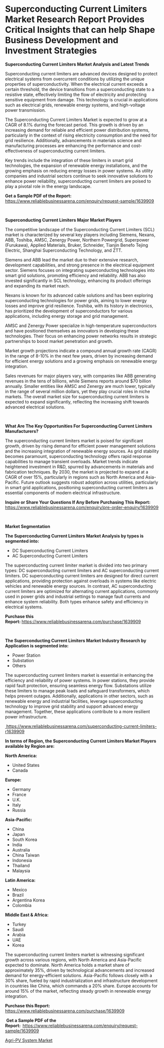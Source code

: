 <p><h1>Superconducting Current Limiters Market Research Report Provides Critical Insights that can help Shape Business Development and Investment Strategies</h1></p><p><strong>Superconducting Current Limiters Market Analysis and Latest Trends</strong></p>
<p><p>Superconducting current limiters are advanced devices designed to protect electrical systems from overcurrent conditions by utilizing the unique properties of superconductivity. When the electrical current exceeds a certain threshold, the device transitions from a superconducting state to a resistive state, effectively limiting the flow of electricity and protecting sensitive equipment from damage. This technology is crucial in applications such as electrical grids, renewable energy systems, and high-voltage power transmission.</p><p>The Superconducting Current Limiters Market is expected to grow at a CAGR of 8.1% during the forecast period. This growth is driven by an increasing demand for reliable and efficient power distribution systems, particularly in the context of rising electricity consumption and the need for grid resilience. Additionally, advancements in materials science and manufacturing processes are enhancing the performance and cost-effectiveness of superconducting current limiters. </p><p>Key trends include the integration of these limiters in smart grid technologies, the expansion of renewable energy installations, and the growing emphasis on reducing energy losses in power systems. As utility companies and industrial sectors continue to seek innovative solutions to enhance power reliability, superconducting current limiters are poised to play a pivotal role in the energy landscape.</p></p>
<p><strong>Get a Sample PDF of the Report:&nbsp;</strong> <a href="https://www.reliablebusinessarena.com/enquiry/request-sample/1639909?utm_campaign=2930&utm_medium=2&utm_source=Github&utm_content=ia&utm_term=07042025&utm_id=superconducting-current-limiters">https://www.reliablebusinessarena.com/enquiry/request-sample/1639909</a></p>
<p>&nbsp;</p>
<p><strong>Superconducting Current Limiters Major Market Players</strong></p>
<p><p>The competitive landscape of the Superconducting Current Limiters (SCL) market is characterized by several key players including Siemens, Nexans, ABB, Toshiba, AMSC, Zenergy Power, Northern Powergrid, Superpower (Furukawa), Applied Materials, Bruker, Schneider, Tianjin Benefo Tejing Electric, Shanghai Superconducting Technology, and ZTT. </p><p>Siemens and ABB lead the market due to their extensive research, development capabilities, and strong presence in the electrical equipment sector. Siemens focuses on integrating superconducting technologies into smart grid solutions, promoting efficiency and reliability. ABB has also invested significantly in SCL technology, enhancing its product offerings and expanding its market reach.</p><p>Nexans is known for its advanced cable solutions and has been exploring superconducting technologies for power grids, aiming to lower energy losses and improve grid resilience. Toshiba, with its history in electronics, has prioritized the development of superconductors for various applications, including energy storage and grid management.</p><p>AMSC and Zenergy Power specialize in high-temperature superconductors and have positioned themselves as innovators in developing these technologies. Their focus on enhancing power networks results in strategic partnerships to boost market penetration and growth.</p><p>Market growth projections indicate a compound annual growth rate (CAGR) in the range of 8-10% in the next few years, driven by increasing demand for efficient energy solutions and a growing emphasis on renewable energy integration.</p><p>Sales revenues for major players vary, with companies like ABB generating revenues in the tens of billions, while Siemens reports around $70 billion annually. Smaller entities like AMSC and Zenergy are much lower, typically in the range of several million dollars, yet they play crucial roles in niche markets. The overall market size for superconducting current limiters is expected to expand significantly, reflecting the increasing shift towards advanced electrical solutions.</p></p>
<p>&nbsp;</p>
<p><strong>What Are The Key Opportunities For Superconducting Current Limiters Manufacturers?</strong></p>
<p><p>The superconducting current limiters market is poised for significant growth, driven by rising demand for efficient power management solutions and the increasing integration of renewable energy sources. As grid stability becomes paramount, superconducting technology offers rapid response capabilities to manage transient overloads. Market trends indicate heightened investment in R&D, spurred by advancements in materials and fabrication techniques. By 2030, the market is projected to expand at a CAGR of over 15%, particularly in regions such as North America and Asia-Pacific. Future outlook suggests robust adoption across utilities, particularly in smart grid applications, positioning superconducting current limiters as essential components of modern electrical infrastructure.</p></p>
<p><strong>Inquire or Share Your Questions If Any Before Purchasing This Report:</strong> <a href="https://www.reliablebusinessarena.com/enquiry/pre-order-enquiry/1639909?utm_campaign=2930&utm_medium=2&utm_source=Github&utm_content=ia&utm_term=07042025&utm_id=superconducting-current-limiters">https://www.reliablebusinessarena.com/enquiry/pre-order-enquiry/1639909</a></p>
<p>&nbsp;</p>
<p><strong>Market Segmentation</strong></p>
<p><strong>The Superconducting Current Limiters Market Analysis by types is segmented into:</strong></p>
<p><ul><li>DC Superconducting Current Limiters</li><li>AC Superconducting Current Limiters</li></ul></p>
<p><p>The superconducting current limiter market is divided into two primary types: DC superconducting current limiters and AC superconducting current limiters. DC superconducting current limiters are designed for direct current applications, providing protection against overloads in systems like electric vehicles and renewable energy sources. In contrast, AC superconducting current limiters are optimized for alternating current applications, commonly used in power grids and industrial settings to manage fault currents and enhance system reliability. Both types enhance safety and efficiency in electrical systems.</p></p>
<p><strong>Purchase this Report:&nbsp;</strong><a href="https://www.reliablebusinessarena.com/purchase/1639909?utm_campaign=2930&utm_medium=2&utm_source=Github&utm_content=ia&utm_term=07042025&utm_id=superconducting-current-limiters">https://www.reliablebusinessarena.com/purchase/1639909</a></p>
<p>&nbsp;</p>
<p><strong>The Superconducting Current Limiters Market Industry Research by Application is segmented into:</strong></p>
<p><ul><li>Power Station</li><li>Substation</li><li>Others</li></ul></p>
<p><p>The superconducting current limiters market is essential in enhancing the efficiency and reliability of power systems. In power stations, they provide rapid fault protection, ensuring seamless energy flow. Substations utilize these limiters to manage peak loads and safeguard transformers, which helps prevent outages. Additionally, applications in other sectors, such as renewable energy and industrial facilities, leverage superconducting technology to improve grid stability and support advanced energy management. Together, these applications contribute to a more resilient power infrastructure.</p></p>
<p><a href="https://www.reliablebusinessarena.com/superconducting-current-limiters-r1639909?utm_campaign=2930&utm_medium=2&utm_source=Github&utm_content=ia&utm_term=07042025&utm_id=superconducting-current-limiters">&nbsp;https://www.reliablebusinessarena.com/superconducting-current-limiters-r1639909</a></p>
<p><strong>In terms of Region, the Superconducting Current Limiters Market Players available by Region are:</strong></p>
<p>
    <p> <strong> North America: </strong>
        <ul>
            <li>United States</li>
            <li>Canada</li>
        </ul>
        </p> 
    <p> <strong> Europe: </strong>
        <ul>
            <li>Germany</li>
            <li>France</li>
            <li>U.K.</li>
            <li>Italy</li>
            <li>Russia</li>
        </ul>
        </p> 
    <p> <strong> Asia-Pacific: </strong>
        <ul>
            <li>China</li>
            <li>Japan</li>
            <li>South Korea</li>
            <li>India</li>
            <li>Australia</li>
            <li>China Taiwan</li>
            <li>Indonesia</li>
            <li>Thailand</li>
            <li>Malaysia</li>
        </ul>
        </p> 
    <p> <strong> Latin America: </strong>
        <ul>
            <li>Mexico</li>
            <li>Brazil</li>
            <li>Argentina Korea</li>
            <li>Colombia</li>
        </ul>
        </p> 
    <p> <strong> Middle East & Africa: </strong>
        <ul>
            <li>Turkey</li>
            <li>Saudi</li>
            <li>Arabia</li>
            <li>UAE</li>
            <li>Korea</li>
        </ul>
    </p>
    </p>
<p><p>The superconducting current limiters market is witnessing significant growth across various regions, with North America and Asia-Pacific expected to dominate. North America holds a market share of approximately 35%, driven by technological advancements and increased demand for energy-efficient solutions. Asia-Pacific follows closely with a 30% share, fueled by rapid industrialization and infrastructure development in countries like China, which commands a 20% share. Europe accounts for around 15% of the market, reflecting steady growth in renewable energy integration.</p></p>
<p><strong>Purchase this Report: </strong><a href="https://www.reliablebusinessarena.com/purchase/1639909?utm_campaign=2930&utm_medium=2&utm_source=Github&utm_content=ia&utm_term=07042025&utm_id=superconducting-current-limiters">https://www.reliablebusinessarena.com/purchase/1639909</a></p>
<p>&nbsp;<strong>Get a Sample PDF of the Report:&nbsp;&nbsp;</strong><a href="https://www.reliablebusinessarena.com/enquiry/request-sample/1639909?utm_campaign=2930&utm_medium=2&utm_source=Github&utm_content=ia&utm_term=07042025&utm_id=superconducting-current-limiters">https://www.reliablebusinessarena.com/enquiry/request-sample/1639909</a></p>
<p><strong></strong></p>
<p><p><a href="https://github.com/organophelia8282/Market-Research-Report-List-1/blob/main/agri-pv-system-market.md?utm_campaign=2930&utm_medium=2&utm_source=Github&utm_content=ia&utm_term=07042025&utm_id=superconducting-current-limiters">Agri-PV System Market</a></p></p>
